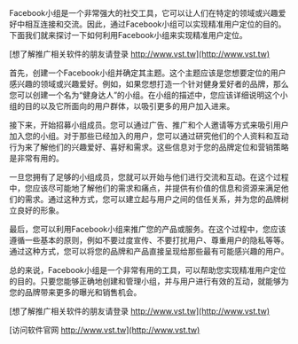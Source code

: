 Facebook小组是一个非常强大的社交工具，它可以让人们在特定的领域或兴趣爱好中相互连接和交流。因此，通过Facebook小组可以实现精准用户定位的目的。下面我们就来探讨一下如何利用Facebook小组来实现精准用户定位。

[想了解推广相关软件的朋友请登录 http://www.vst.tw](http://www.vst.tw)

首先，创建一个Facebook小组并确定其主题。这个主题应该是您想要定位的用户感兴趣的领域或兴趣爱好。例如，如果您想打造一个针对健身爱好者的品牌，那么您可以创建一个名为“健身达人”的小组。在小组的描述中，您应该详细说明这个小组的目的以及它所面向的用户群体，以吸引更多的用户加入进来。

接下来，开始招募小组成员。您可以通过广告、推广和个人邀请等方式来吸引用户加入您的小组。对于那些已经加入的用户，您可以通过研究他们的个人资料和互动行为来了解他们的兴趣爱好、喜好和需求。这些信息对于您的品牌定位和营销策略是非常有用的。

一旦您拥有了足够的小组成员，您就可以开始与他们进行交流和互动。在这个过程中，您应该尽可能地了解他们的需求和痛点，并提供有价值的信息和资源来满足他们的需求。通过这种方式，您可以建立起与用户之间的信任关系，并为您的品牌树立良好的形象。

最后，您可以利用Facebook小组来推广您的产品或服务。在这个过程中，您应该遵循一些基本的原则，例如不要过度宣传、不要打扰用户、尊重用户的隐私等等。通过这种方式，您可以将您的品牌和产品直接呈现给那些最有可能感兴趣的用户。

总的来说，Facebook小组是一个非常有用的工具，可以帮助您实现精准用户定位的目的。只要您能够正确地创建和管理小组，并与用户进行有效的互动，就能够为您的品牌带来更多的曝光和销售机会。

[想了解推广相关软件的朋友请登录 http://www.vst.tw](http://www.vst.tw)


[访问软件官网 http://www.vst.tw](http://www.vst.tw)

